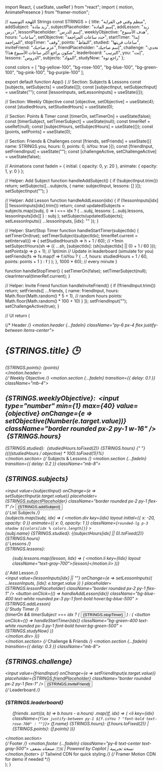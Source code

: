 import React, { useState, useRef } from "react";
import { motion, AnimatePresence } from "framer-motion";

// اللهجة التونسية Strings
const STRINGS = {
  title: "منظم وقتي في القراية",
  addSubject: "زيد مادة",
  subjectPlaceholder: "إسم المادة",
  addLesson: "زيد درس",
  lessonPlaceholder: "إسم الدرس",
  weeklyObjective: "هدف الأسبوع",
  hours: "ساعات",
  setObjective: "حدد ساعات المراجعة",
  startTimer: "إبدا المراجعة",
  stopTimer: "وقف",
  points: "النقاط",
  studied: "ساعات قريتها",
  inviteFriend: "عزم صاحبك",
  friendPlaceholder: "إسم صاحبك",
  challenge: "تحدي: شكون يراجع أكثر ساعات الأسبوع هذا؟",
  leaderboard: "الترتيب",
  you: "إنت",
  lessons: "الدروس",
  subjects: "المواد",
  studyNow: "راجع توة"
};

const colors = [
  "bg-yellow-100",
  "bg-rose-100",
  "bg-blue-100",
  "bg-green-100",
  "bg-pink-100",
  "bg-purple-100"
];

export default function App() {
  // Section: Subjects & Lessons
  const [subjects, setSubjects] = useState([]);
  const [subjectInput, setSubjectInput] = useState("");
  const [lessonInputs, setLessonInputs] = useState({});

  // Section: Weekly Objective
  const [objective, setObjective] = useState(4);
  const [studiedHours, setStudiedHours] = useState(0);

  // Section: Points & Timer
  const [timerOn, setTimerOn] = useState(false);
  const [timerSubject, setTimerSubject] = useState(null);
  const timerRef = useRef(null);
  const [subjectHours, setSubjectHours] = useState({});
  const [points, setPoints] = useState(0);

  // Section: Friends & Challenges
  const [friends, setFriends] = useState([{ name: STRINGS.you, hours: 0, points: 0, isYou: true }]);
  const [friendInput, setFriendInput] = useState("");
  const [challengeActive, setChallengeActive] = useState(false);

  // Animations
  const fadeIn = { initial: { opacity: 0, y: 20 }, animate: { opacity: 1, y: 0 } };

  // Helper: Add Subject
  function handleAddSubject() {
    if (!subjectInput.trim()) return;
    setSubjects([...subjects, { name: subjectInput, lessons: [] }]);
    setSubjectInput("");
  }

  // Helper: Add Lesson
  function handleAddLesson(idx) {
    if (!lessonInputs[idx] || !lessonInputs[idx].trim()) return;
    const updatedSubjects = subjects.map((subj, i) =>
      i === idx ? { ...subj, lessons: [...subj.lessons, lessonInputs[idx]] } : subj
    );
    setSubjects(updatedSubjects);
    setLessonInputs({ ...lessonInputs, [idx]: "" });
  }

  // Helper: Start/Stop Timer
  function handleStartTimer(subjectIdx) {
    setTimerOn(true);
    setTimerSubject(subjectIdx);
    timerRef.current = setInterval(() => {
      setStudiedHours(h => h + 1 / 60); // +1min
      setSubjectHours(sh => ({
        ...sh,
        [subjectIdx]: (sh[subjectIdx] || 0) + 1 / 60
      }));
      setPoints(p => p + 1); // 1pt/min
      // Update in leaderboard (simulate for you)
      setFriends(fs =>
        fs.map(f =>
          f.isYou
            ? { ...f, hours: studiedHours + 1 / 60, points: points + 1 }
            : f
        )
      );
    }, 1000 * 60); // every minute
  }

  function handleStopTimer() {
    setTimerOn(false);
    setTimerSubject(null);
    clearInterval(timerRef.current);
  }

  // Helper: Invite Friend
  function handleInviteFriend() {
    if (!friendInput.trim()) return;
    setFriends([
      ...friends,
      {
        name: friendInput,
        hours: Math.floor(Math.random() * 5 + 1), // random hours
        points: Math.floor(Math.random() * 100 + 10)
      }
    ]);
    setFriendInput("");
    setChallengeActive(true);
  }

  // UI
  return (
    <div className="min-h-screen bg-gradient-to-br from-yellow-100 via-rose-50 to-blue-100 p-0 m-0 font-sans">
      {/* Header */}
      <motion.header {...fadeIn} className="py-6 px-4 flex justify-between items-center">
        <h1 className="text-3xl md:text-5xl font-bold text-rose-600 animate-bounce">
          {STRINGS.title} 🕒
        </h1>
        <div>
          <span className="rounded-full bg-blue-200 px-3 py-2 font-semibold text-blue-700 shadow">
            {STRINGS.points}: {points}
          </span>
        </div>
      </motion.header>
      <main className="max-w-4xl mx-auto px-4">
        {/* Weekly Objective */}
        <motion.section {...fadeIn} transition={{ delay: 0.1 }} className="mb-4">
          <div className="bg-white rounded-xl shadow-lg p-4 flex flex-col md:flex-row gap-4 items-center">
            <h2 className="font-bold text-xl text-rose-700 flex-shrink-0">
              {STRINGS.weeklyObjective}:&nbsp;
              <input
                type="number"
                min={1}
                max={40}
                value={objective}
                onChange={e => setObjective(Number(e.target.value))}
                className="border rounded px-2 py-1 w-16"
              />
              &nbsp;{STRINGS.hours}
            </h2>
            <div className="text-gray-700">
              {STRINGS.studied}:&nbsp;
              <span className="font-bold">{studiedHours.toFixed(2)} {STRINGS.hours}</span>
              {" "}
              ({((studiedHours / objective) * 100).toFixed(1)}%)
            </div>
          </div>
        </motion.section>
        {/* Subjects & Lessons */}
        <motion.section {...fadeIn} transition={{ delay: 0.2 }} className="mb-8">
          <div className="bg-white rounded-xl shadow-lg p-4">
            <h2 className="font-bold text-lg mb-2 text-blue-700">{STRINGS.subjects}</h2>
            <div className="flex gap-2 mb-4">
              <input
                value={subjectInput}
                onChange={e => setSubjectInput(e.target.value)}
                placeholder={STRINGS.subjectPlaceholder}
                className="border rounded px-2 py-1 flex-1"
              />
              <button
                onClick={handleAddSubject}
                className="bg-rose-400 text-white rounded px-3 py-1 font-bold hover:bg-rose-500 transition"
              >
                {STRINGS.addSubject}
              </button>
            </div>
            {/* List Subjects */}
            <div className="grid grid-cols-1 md:grid-cols-2 gap-4">
              {subjects.map((subj, idx) => (
                <motion.div
                  key={idx}
                  layout
                  initial={{ x: -20, opacity: 0 }}
                  animate={{ x: 0, opacity: 1 }}
                  className={`rounded-lg p-3 shadow ${colors[idx % colors.length]}`}
                >
                  <div className="flex justify-between items-center mb-2">
                    <span className="font-semibold text-xl text-rose-700">{subj.name}</span>
                    <span className="bg-blue-200 px-2 py-1 rounded text-blue-700 text-xs">
                      {STRINGS.studied}: {(subjectHours[idx] || 0).toFixed(2)} {STRINGS.hours}
                    </span>
                  </div>
                  {/* Lessons */}
                  <div className="mb-2">
                    <span className="font-semibold">{STRINGS.lessons}:</span>
                    <ul className="pl-4 list-disc">
                      {subj.lessons.map((lesson, lidx) => (
                        <motion.li key={lidx} layout className="text-gray-700">{lesson}</motion.li>
                      ))}
                    </ul>
                  </div>
                  {/* Add Lesson */}
                  <div className="flex gap-2 mb-2">
                    <input
                      value={lessonInputs[idx] || ""}
                      onChange={e =>
                        setLessonInputs({ ...lessonInputs, [idx]: e.target.value })
                      }
                      placeholder={STRINGS.lessonPlaceholder}
                      className="border rounded px-2 py-1 flex-1"
                    />
                    <button
                      onClick={() => handleAddLesson(idx)}
                      className="bg-blue-400 text-white rounded px-3 py-1 font-bold hover:bg-blue-500"
                    >
                      {STRINGS.addLesson}
                    </button>
                  </div>
                  {/* Study Timer */}
                  <div className="flex gap-3 items-center">
                    {timerOn && timerSubject === idx ? (
                      <button
                        onClick={handleStopTimer}
                        className="bg-gray-300 text-rose-700 rounded px-3 py-1 font-bold"
                      >
                        {STRINGS.stopTimer}
                      </button>
                    ) : (
                      <button
                        onClick={() => handleStartTimer(idx)}
                        className="bg-green-400 text-white rounded px-3 py-1 font-bold hover:bg-green-500"
                      >
                        {STRINGS.studyNow}
                      </button>
                    )}
                  </div>
                </motion.div>
              ))}
            </div>
          </div>
        </motion.section>
        {/* Challenge & Friends */}
        <motion.section {...fadeIn} transition={{ delay: 0.3 }} className="mb-8">
          <div className="bg-white rounded-xl shadow-lg p-4">
            <h2 className="font-bold text-lg mb-2 text-green-700">{STRINGS.challenge}</h2>
            <div className="flex gap-2 mb-4">
              <input
                value={friendInput}
                onChange={e => setFriendInput(e.target.value)}
                placeholder={STRINGS.friendPlaceholder}
                className="border rounded px-2 py-1 flex-1"
              />
              <button
                onClick={handleInviteFriend}
                className="bg-green-400 text-white rounded px-3 py-1 font-bold hover:bg-green-500"
              >
                {STRINGS.inviteFriend}
              </button>
            </div>
            {/* Leaderboard */}
            <div className="bg-blue-100 rounded p-3">
              <h3 className="font-bold text-blue-700 mb-2">{STRINGS.leaderboard}</h3>
              <ul>
                {friends
                  .sort((a, b) => b.hours - a.hours)
                  .map((f, idx) => (
                    <li key={idx} className={`flex justify-between py-1 ${f.isYou ? "font-bold text-rose-700" : ""}`}>
                      <span>{f.name}</span>
                      <span>
                        {STRINGS.hours}: {f.hours.toFixed(2)} | {STRINGS.points}: {f.points}
                      </span>
                    </li>
                  ))}
              </ul>
            </div>
          </div>
        </motion.section>
      </main>
      {/* Footer */}
      <motion.footer {...fadeIn} className="py-6 text-center text-gray-500">
        <span>
          صنعناه بشغف 🇹🇳 | Powered by Copilot | نسخة تجريبية
        </span>
      </motion.footer>
      {/* Tailwind CDN for quick styling */}
      <link
        href="https://cdn.jsdelivr.net/npm/tailwindcss@2.2.19/dist/tailwind.min.css"
        rel="stylesheet"
      />
      {/* Framer Motion CDN for demo if needed */}
      <script src="https://unpkg.com/framer-motion/dist/framer-motion.umd.js"></script>
    </div>
  );
}
